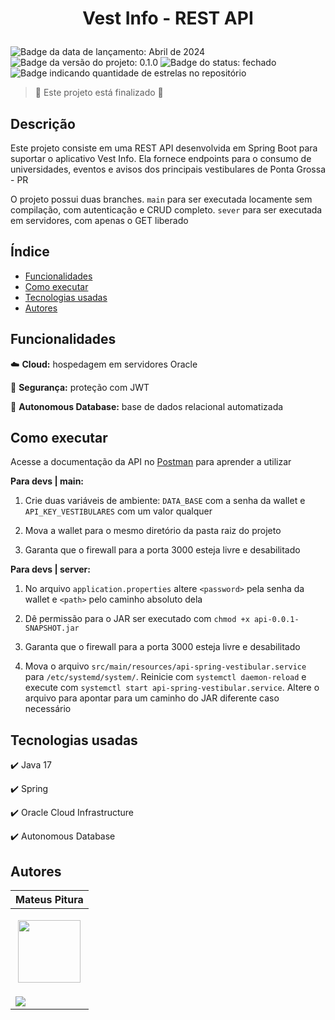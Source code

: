 <h1 align="center"> 
  <p>Vest Info - REST API</p> 
</h1> 

<p> 
  <img src="https://img.shields.io/badge/Release-Abr%202024-green" alt="Badge da data de lançamento: Abril de 2024">  
  <img src="https://img.shields.io/badge/Version-0.1.0-blue" alt="Badge da versão do projeto: 0.1.0">  
  <img src="https://img.shields.io/badge/Status-Closed-brightgreen" alt="Badge do status: fechado">  
  <img src="https://img.shields.io/github/stars/MateusPitura/api-spring-vestibular?style=social" alt="Badge indicando quantidade de estrelas no repositório"> 
</p> 

> :checkered_flag: Este projeto está finalizado :checkered_flag:  

## Descrição 

Este projeto consiste em uma REST API desenvolvida em Spring Boot para suportar o aplicativo Vest Info. Ela fornece endpoints para o consumo de universidades, eventos e avisos dos principais vestibulares de Ponta Grossa - PR

O projeto possui duas branches. `main` para ser executada locamente sem compilação, com autenticação e CRUD completo. `sever` para ser executada em servidores, com apenas o GET liberado

## Índice 

- [Funcionalidades](#funcionalidades) 
- [Como executar](#como-executar) 
- [Tecnologias usadas](#tecnologias-usadas) 
- [Autores](#autores) 

## Funcionalidades 

:cloud: **Cloud:** hospedagem em servidores Oracle

:key: **Segurança:** proteção com JWT

:floppy_disk: **Autonomous Database:** base de dados relacional automatizada

## Como executar 

Acesse a documentação da API no [Postman](https://documenter.getpostman.com/view/28639415/2sA3Bobrpw) para aprender a utilizar

**Para devs | main:** 

1. Crie duas variáveis de ambiente: `DATA_BASE` com a senha da wallet e `API_KEY_VESTIBULARES` com um valor qualquer

2. Mova a wallet para o mesmo diretório da pasta raiz do projeto

3. Garanta que o firewall para a porta 3000 esteja livre e desabilitado

**Para devs | server:** 

1. No arquivo `application.properties` altere `<password>` pela senha da wallet e `<path>` pelo caminho absoluto dela

2. Dê permissão para o JAR ser executado com `chmod +x api-0.0.1-SNAPSHOT.jar`

3. Garanta que o firewall para a porta 3000 esteja livre e desabilitado
 
4. Mova o arquivo `src/main/resources/api-spring-vestibular.service` para `/etc/systemd/system/`. Reinicie com `systemctl daemon-reload` e execute com `systemctl start api-spring-vestibular.service`. Altere o arquivo para apontar para um caminho do JAR diferente caso necessário

## Tecnologias usadas 

:heavy_check_mark: Java 17 

:heavy_check_mark: Spring
 
:heavy_check_mark: Oracle Cloud Infrastructure

:heavy_check_mark: Autonomous Database

## Autores 

| Mateus Pitura | 
|------| 
| <p align="center"><img src="https://user-images.githubusercontent.com/119008106/227821967-fac62c31-0d62-485b-829e-ef56c033e21a.jpeg" width="100" height="100"></p> | 
| <a href="https://www.linkedin.com/in/mateuspitura/"><img src="https://img.shields.io/badge/LinkedIn-0077B5?style=for-the-badge&logo=linkedin&logoColor=white"> |
